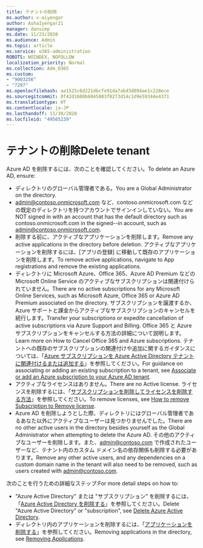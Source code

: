 ```yaml
---
title: テナントの削除
ms.author: v-aiyengar
author: AshaIyengar21
manager: dansimp
ms.date: 11/23/2020
ms.audience: Admin
ms.topic: article
ms.service: o365-administration
ROBOTS: NOINDEX, NOFOLLOW
localization_priority: Normal
ms.collection: Adm_O365
ms.custom:
- "9003256"
- "7297"
ms.openlocfilehash: aa1525c6d221dbcfe91da7abd3d094ae1c228ece
ms.sourcegitcommit: 0f42d1600b6845083f0273d14c1d9e59344e4371
ms.translationtype: HT
ms.contentlocale: ja-JP
ms.lasthandoff: 11/30/2020
ms.locfileid: "49565239"
---
```

# <a name="delete-tenant"></a><span data-ttu-id="eb215-102">テナントの削除</span><span class="sxs-lookup"><span data-stu-id="eb215-102">Delete tenant</span></span>

<span data-ttu-id="eb215-103">Azure AD を削除するには、次のことを確認してください。</span><span class="sxs-lookup"><span data-stu-id="eb215-103">To delete an Azure AD, ensure:</span></span>
- <span data-ttu-id="eb215-104">ディレクトリのグローバル管理者である。</span><span class="sxs-lookup"><span data-stu-id="eb215-104">You are a Global Administrator on the directory.</span></span>
- <span data-ttu-id="eb215-105">admin@contoso.onmicrosoft.com など、contoso.onmicrosoft.com などの既定のディレクトリを持つアカウントでサインインしていない。</span><span class="sxs-lookup"><span data-stu-id="eb215-105">You are NOT signed in with an account that has the default directory such as contoso.onmicrosoft.com in the signed--in account, such as admin@contoso.onmicrosoft.com.</span></span>
- <span data-ttu-id="eb215-106">削除する前に、アクティブなアプリケーションを削除します。</span><span class="sxs-lookup"><span data-stu-id="eb215-106">Remove any active applications in the directory before deletion.</span></span> <span data-ttu-id="eb215-107">アクティブなアプリケーションを削除するには、[アプリの登録] に移動して既存のアプリケーションを削除します。</span><span class="sxs-lookup"><span data-stu-id="eb215-107">To remove active applications, navigate to App registrations and remove the existing applications.</span></span>
- <span data-ttu-id="eb215-108">ディレクトリに Microsoft Azure、Office 365、Azure AD Premium などの Microsoft Online Service のアクティブなサブスクリプションは関連付けられていません。</span><span class="sxs-lookup"><span data-stu-id="eb215-108">There are no active subscriptions for any Microsoft Online Services, such as Microsoft Azure, Office 365 or Azure AD Premium associated on the directory.</span></span> <span data-ttu-id="eb215-109">サブスクリプションを譲渡するか、Azure サポートと課金からアクティブなサブスクリプションのキャンセルを続行します。</span><span class="sxs-lookup"><span data-stu-id="eb215-109">Transfer your subscriptions or expedite cancellation of active subscriptions via Azure Support and Billing.</span></span> <span data-ttu-id="eb215-110">Office 365 と Azure サブスクリプションをキャンセルする方法の詳細について説明します。</span><span class="sxs-lookup"><span data-stu-id="eb215-110">Learn more on How to Cancel Office 365 and Azure subscriptions.</span></span> <span data-ttu-id="eb215-111">テナントへの既存のサブスクリプションの関連付けや追加に関するガイダンスについては、「[Azure サブスクリプションを Azure Active Directory テナントに関連付けるまたは追加する](https://docs.microsoft.com/azure/active-directory/fundamentals/active-directory-how-subscriptions-associated-directory)」を参照してください。</span><span class="sxs-lookup"><span data-stu-id="eb215-111">For guidance on associating or adding an existing subscription to a tenant, see [Associate or add an Azure subscription to your Azure AD tenant](https://docs.microsoft.com/azure/active-directory/fundamentals/active-directory-how-subscriptions-associated-directory).</span></span>
- <span data-ttu-id="eb215-112">アクティブなライセンスはありません。</span><span class="sxs-lookup"><span data-stu-id="eb215-112">There are no Active license.</span></span> <span data-ttu-id="eb215-113">ライセンスを削除するには、「[サブスクリプションを削除してライセンスを削除する方法](https://docs.microsoft.com/azure/active-directory/enterprise-users/directory-delete-howto#delete-a-subscription)」を参照してください。</span><span class="sxs-lookup"><span data-stu-id="eb215-113">To remove licenses, see [How to remove Subscription to Remove license](https://docs.microsoft.com/azure/active-directory/enterprise-users/directory-delete-howto#delete-a-subscription).</span></span>
- <span data-ttu-id="eb215-114">Azure AD を削除しようとした際、ディレクトリにはグローバル管理者であるあなた以外にアクティブなユーザーは見つかりませんでした。</span><span class="sxs-lookup"><span data-stu-id="eb215-114">There are no other active users in the directory besides yourself as the Global Administrator when attempting to delete the Azure AD.</span></span> <span data-ttu-id="eb215-115">その他のアクティブなユーザーを削除します。また、admin@contoso.com で作成されたユーザーなど、テナント内のカスタム ドメイン名の依存関係も削除する必要があります。</span><span class="sxs-lookup"><span data-stu-id="eb215-115">Remove any other active users, and any dependencies on a custom domain name in the tenant will also need to be removed, such as users created with admin@contoso.com.</span></span>

<span data-ttu-id="eb215-116">次のことを行うための詳細なステップ:</span><span class="sxs-lookup"><span data-stu-id="eb215-116">For more detail steps on how to:</span></span>
- <span data-ttu-id="eb215-117">"Azure Active Directory" または "サブスクリプション" を削除するには、「[Azure Active Directory を削除する](https://docs.microsoft.com/azure/active-directory/users-groups-roles/directory-delete-howto)」を参照してください。</span><span class="sxs-lookup"><span data-stu-id="eb215-117">Delete "Azure Active Directory" or "subscription",  see [Delete Azure Active Directory](https://docs.microsoft.com/azure/active-directory/users-groups-roles/directory-delete-howto).</span></span>
- <span data-ttu-id="eb215-118">ディレクトリ内のアプリケーションを削除するには、「[アプリケーションを削除する](https://docs.microsoft.com/azure/active-directory/develop/quickstart-remove-app)」を参照してください。</span><span class="sxs-lookup"><span data-stu-id="eb215-118">Removing applications in the directory, see [Removing Applications](https://docs.microsoft.com/azure/active-directory/develop/quickstart-remove-app).</span></span> 
